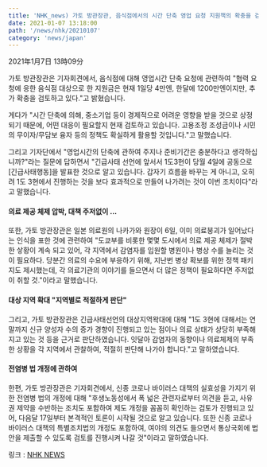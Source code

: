 ```yaml
---
title: 'NHK_news) 가토 방관장관, 음식점에서의 시간 단축 영업 요청 지원책의 확충을 검토'
date: 2021-01-07 13:18:00
path: '/news/nhk/20210107'
category: 'news/japan'
---
```

2021年1月7日 13時09分
  
  
가토 방관장관은 기자회견에서, 음식점에 대해 영업시간 단축 요청에 관련하여 "협력 요청에 응한 음식점 대상으로 한 지원금은 현재 1일당 4만엔, 한달에 1200만엔이지만, 추가 확충을 검토하고 있다."고 밝혔습니다.

게다가 "시간 단축에 의해, 중소기업 등이 경제적으로 어려운 영향을 받을 것으로 상정되기 때문에, 어떤 대응이 필요할지 현재 검토하고 있습니다. 고용조정 조성금이나 시민의 무이자/무담보 융자 등의 정책도 확실하게 활용할 것입니다."고 말했습니다.

그리고 기자단에서 "영업시간의 단축에 관하여 주지나 준비기간은 충분하다고 생각하십니까?"라는 질문에 답하면서 "긴급사태 선언에 앞서서 1도3현이 당월 4일에 공동으로 [긴급사태행동]을 발표한 것으로 알고 있습니다. 갑자기 흐름을 바꾸는 게 아니고, 오히려 1도 3현에서 진행하는 것을 보다 효과적으로 만들어 나가려는 것이 이번 조치이다"라고 말했습니다.
  
  
#### 의료 제공 체제 압박, 대책 주저없이 ...
또한, 가토 방관장관은 일본 의료원의 나카가와 원장이 6일, 이미 의료붕괴가 일어났다는 인식을 표한 것에 관련하여 "도쿄부를 비롯한 몇몇 도시에서 의료 제공 체제가 절박한 샇황이 계속 되고 있어, 각 지역에서 감염자를 입원할 병원이나 병상 수를 늘리는 것이 필요하다. 당분간 의료의 수요에 부응하기 위해, 지난번 병상 확보를 위한 정책 패키지도 제시했는데, 각 의료기관의 이야기를 들으면서 더 많은 정책이 필요하다면 주저없이 취할 것."이라고 말했습니다.
  
  
#### 대상 지역 확대 "지역별로 적절하게 판단"
그리고, 가토 방관장관은 긴급사태선언의 대상지역왁대에 대해 "1도 3현에 대해서는 연말까지 신규 양성자 수의 증가 경향이 진행되고 있는 점이나 의료 상태가 상당히 부족해지고 있는 것 등을 근거로 판단하였습니다. 잇달아 감염자의 동향이나 의료체제의 부족한 상황을 각 지역에서 관찰하여, 적절히 판단해 나가야 합니다."고 말하였습니다.
  
  
#### 전염병 법 개정에 관하여
한편, 가토 방관장관은 기자회견에서, 신종 코로나 바이러스 대책의 실효성을 가지기 위한 전염병 법의 개정에 대해 "후생노동성에서 폭 넓은 관련자로부터 의견을 듣고, 사유권 제약을 수반하는 조치도 포함하여 제도 개정을 꼼꼼히 확인하는 검토가 진행되고 있어, 다음달 17일부터 본격적인 토론이 시작될 것으로 알고 있습니다. 또한 신종 코로나 바이러스 대책의 특별조치법의 개정도 포함하여, 여야의 의견도 들으면서 통상국회에 법안을 제출할 수 있도록 검토를 진행시켜 나갈 것"이라고 말하였습니다.

링크 : [NHK NEWS](https://www3.nhk.or.jp/news/html/20210107/k10012801161000.html?utm_int=news-business_contents_news-main_001)
